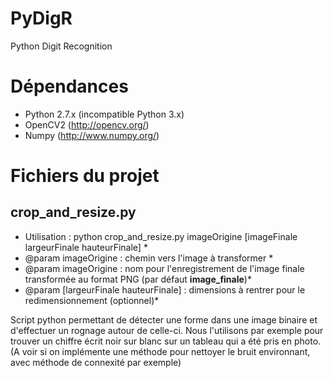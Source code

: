 # PyDigR
Python Digit Recognition

# Dépendances

* Python 2.7.x (incompatible Python 3.x)
* OpenCV2 (http://opencv.org/)
* Numpy (http://www.numpy.org/)

# Fichiers du projet

## crop_and_resize.py
* Utilisation : python crop_and_resize.py imageOrigine [imageFinale largeurFinale hauteurFinale] *
* @param imageOrigine : chemin vers l'image à transformer *
* @param imageOrigine : nom pour l'enregistrement de l'image finale transformée au format PNG (par défaut **image_finale**)*
* @param [largeurFinale hauteurFinale] : dimensions à rentrer pour le redimensionnement (optionnel)*

Script python permettant de détecter une forme dans une image binaire et d'effectuer un rognage autour de celle-ci. Nous l'utilisons par exemple pour trouver un chiffre écrit noir sur blanc sur un tableau qui a été pris en photo.
(A voir si on implémente une méthode pour nettoyer le bruit environnant, avec méthode de connexité par exemple)
